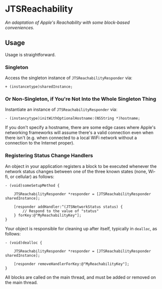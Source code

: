 JTSReachability
===============

*An adaptation of Apple's Reachability with some block-based conveniences.*

## Usage

Usage is straightforward. 

### Singleton

Access the singleton instance of `JTSReachabilityResponder` via:

```objc
+ (instancetype)sharedInstance;
```

### Or Non-Singleton, if You're Not Into the Whole Singleton Thing

Instantiate an instance of `JTSReachabilityResponder` via:

```objc
- (instancytype)initWithOptionalHostname:(NSString *)hostname;
```

If you don't specify a hostname, there are some edge cases where Apple's networking frameworks will assume there's a valid connection even when there isn't (e.g. when connected to a local WiFi network without a connection to the Internet proper).
 
### Registering Status Change Handlers

An object in your application registers a block to be executed whenever the network status changes between one of the three known states (none, Wi-fi, or cellular) as follows:

```objc
- (void)someSetupMethod {

    JTSReachabilityResponder *responder = [JTSReachabilityResponder sharedInstance];
    
    [responder addHandler:^(JTSNetworkStatus status) {
        // Respond to the value of "status"
    } forKey:@"MyReachabilityKey"];
} 
```

Your object is responsible for cleaning up after itself, typically in `dealloc`, as follows:

```objc
- (void)dealloc {

    JTSReachabilityResponder *responder = [JTSReachabilityResponder sharedInstance];
    
    [responder removeHandlerForKey:@"MyReachabilityKey"];
}
```

All blocks are called on the main thread, and must be added or removed on the main thread.
